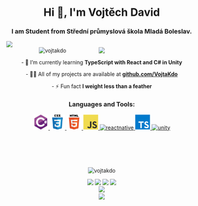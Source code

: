 <h1 align="center">Hi 👋, I'm Vojtěch David</h1>
<h3 align="center">I am Student from Střední průmyslová škola Mladá Boleslav.</h3>

<div display="flex">
<img src="https://github.com/VojtaKdo/VojtaKdo/blob/main/my-honest-reaction-my.gif" width="260px" align="left" />
<img src="https://github.com/VojtaKdo/VojtaKdo/blob/main/my-honest-reaction-my.gif" width="260px" align="right"/>
<p align="center"> <img src="https://komarev.com/ghpvc/?username=vojtakdo&label=Profile%20views&color=0e75b6&style=flat" alt="vojtakdo" /> </p>
<p align="center">- 🌱 I’m currently learning <b>TypeScript with React and C# in Unity</b></p>

<p align="center">- 👨‍💻 All of my projects are available at <a href="https://github.com/VojtaKdo/VojtaKdo/projects?query=is%3Aopen](https://github.com/VojtaKdo/VojtaKdo/projects?query=is%3Aopen"><b>github.com/VojtaKdo</b></a></p>

<p align="center">- ⚡ Fun fact <b>I weight less than a feather</b></p>
</div>
<h3 align="center">Languages and Tools:</h3>
<p align="center"> <a href="https://www.w3schools.com/cs/" target="_blank" rel="noreferrer"> <img src="https://raw.githubusercontent.com/devicons/devicon/master/icons/csharp/csharp-original.svg" alt="csharp" width="40" height="40"/> </a> <a href="https://www.w3schools.com/css/" target="_blank" rel="noreferrer"> <img src="https://raw.githubusercontent.com/devicons/devicon/master/icons/css3/css3-original-wordmark.svg" alt="css3" width="40" height="40"/> </a> <a href="https://www.w3.org/html/" target="_blank" rel="noreferrer"> <img src="https://raw.githubusercontent.com/devicons/devicon/master/icons/html5/html5-original-wordmark.svg" alt="html5" width="40" height="40"/> </a> <a href="https://developer.mozilla.org/en-US/docs/Web/JavaScript" target="_blank" rel="noreferrer"> <img src="https://raw.githubusercontent.com/devicons/devicon/master/icons/javascript/javascript-original.svg" alt="javascript" width="40" height="40"/> </a> <a href="https://reactnative.dev/" target="_blank" rel="noreferrer"> <img src="https://reactnative.dev/img/header_logo.svg" alt="reactnative" width="40" height="40"/> </a> <a href="https://www.typescriptlang.org/" target="_blank" rel="noreferrer"> <img src="https://raw.githubusercontent.com/devicons/devicon/master/icons/typescript/typescript-original.svg" alt="typescript" width="40" height="40"/> </a> <a href="https://unity.com/" target="_blank" rel="noreferrer"><img src="https://www.vectorlogo.zone/logos/unity3d/unity3d-icon.svg" alt="unity" width="40" height="40"/> </a> </p><br><br><br><br>
<p align="center"><img src="https://github-readme-streak-stats.herokuapp.com/?user=vojtakdo&" alt="vojtakdo"/>
<div display="flex" align="center">
  <img src="https://media.discordapp.net/attachments/1003766772194881587/1159156044170268703/81f868.gif?ex=651edbb1&is=651d8a31&hm=e63b8e041f96f39ff6869d763bd607ec1591d00166b0cbc12ec66486ae3d941a&"/>
  <img src="https://github.com/VojtaKdo/VojtaKdo/assets/115611828/929d4af9-01d6-432b-a98a-ae3c21fa4c9d" width="480px"/>
  <img src="https://github.com/VojtaKdo/VojtaKdo/assets/115611828/d6d4112a-fdd2-4ca7-b632-eec8e8529012" width="435px"/>
  <img src="https://github.com/VojtaKdo/VojtaKdo/assets/115611828/007734dc-e82a-401a-89d3-d653b1d3f4e3" width="360px"/>
 </div>

<div align="center"><img src="https://i.imgflip.com/6xjh9r.jpg" width="360px"/></div>

<div display="flex" align="center">
  <img src="https://cdn.discordapp.com/attachments/839869467387101225/1097184813691195514/7icsij.gif"/>
</div>



